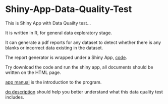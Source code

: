 # Shiny-App-Data-Quality-Test

This is Shiny App with Data Quailty test...

It is written in R, for general data exploratory stage.

It can generate a pdf reports for any dataset to detect whether there is any blanks or incorrect data existing in the dataset.

The report generator is wrapped under a Shiny App, [code](https://github.com/harrisyang611/Shiny-App-Data-Quality-Test/blob/master/APPlarge.R). 

Try download the code and run the shiny app, all documents should be written on the HTML page.

[app manual](https://github.com/harrisyang611/Shiny-App-Data-Quality-Test/blob/master/App%20manual.txt) is the introduction to the program.

[dq description](https://github.com/harrisyang611/Shiny-App-Data-Quality-Test/blob/master/DQ%20Description.docx) should help you better understand what this data quality test includes.
